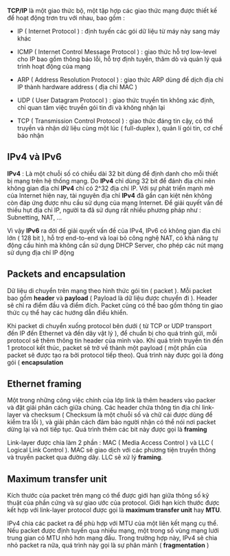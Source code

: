 **TCP/IP** là một giao thức bộ, một tập hợp các giao thức mạng được thiết kế để hoạt động trơn tru với nhau, bao gồm : 

- IP ( Internet Protocol ) : định tuyến các gói dữ liệu từ máy này sang máy khác

- ICMP ( Internet Control Message Protocol ) : giao thức hỗ trợ low-level cho IP bao gồm thông báo lỗi, hỗ trợ định tuyến, thăm dò và quản lý quá trình hoạt động của mạng

- ARP ( Address Resolution Protocol ) : giao thức ARP dùng để dịch địa chỉ IP thành hardware address ( địa chỉ MAC ) 

- UDP ( User Datagram Protocol ) : giao thức truyền tin không xác định, chỉ quan tâm việc truyền gói tin đi và không nhận lại

- TCP ( Transmission Control Protocol ) : giao thức đáng tin cậy, có thể truyền và nhận dữ liệu cùng một lúc ( full-duplex ), quản lí gói tin, cơ chế báo nhận

## IPv4 và IPv6

**IPv4** : Là một chuỗi số có chiều dài 32 bit dùng để định danh cho mỗi thiết bị mạng trên hệ thống mạng. Do **IPv4** chỉ dùng 32 bit để đánh địa chỉ nên không gian địa chỉ **IPv4** chỉ có 2^32 địa chỉ IP. Với sự phát triển mạnh mẽ của Internet hiện nay, tài nguyên địa chỉ **IPv4** đã gần cạn kiệt nên không còn đáp ứng được nhu cầu sử dụng của mạng Internet. Để giải quyết vấn đề thiếu hụt địa chỉ IP, người ta đã sử dụng rất nhiều phương pháp như : Subnetting, NAT, ...

Vì vậy **IPv6** ra đời để giải quyết vấn đề của IPv4, IPv6 có không gian địa chỉ lớn ( 128 bit ), hỗ trợ end-to-end và loại bỏ công nghệ NAT, có khả năng tự động cấu hình mà không cần sử dụng DHCP Server, cho phép các nút mạng sử dụng địa chỉ IP động

## Packets and encapsulation

Dữ liệu di chuyển trên mạng theo hình thức gói tin ( packet ). Mỗi packet bao gồm **header** và **payload** ( Payload là dữ liệu được chuyển đi ). Header sẽ chỉ ra  điểm đầu và điểm đích. Packet cũng có thể bao gồm thông tin giao thức cụ thể hay các hướng dẫn điều khiển. 

Khi packet di chuyển xuống protocol bên dưới ( từ TCP or UDP transport đến IP đến Ethernet và đến dây vật lý ), để chuẩn bị cho quá trình gửi, mỗi protocol sẽ thêm thông tin header của mình vào. Khi quá trình truyền tin đến 1 protocol kết thúc, packet sẽ trở về thành một payload ( một phần của packet sẽ được tạo ra bởi protocol tiếp theo). Quá trình này được gọi là đóng gói ( **encapsulation** 

## Ethernet framing

Một trong những công việc chính của lớp link là thêm headers vào packer và đặt giải phân cách giữa chúng. Các header chứa thông tin địa chỉ link-layer và checksum ( Checksum là một chuỗi số và chữ cái được dùng để kiểm tra lỗi ), và giải phân cách đảm bảo người nhận có thể nói nơi packet dừng lại và nơi tiếp tục. Quá trình thêm các bit này được gọi là **framing**

Link-layer được chia làm 2 phần : MAC ( Media Access Control ) và LLC ( Logical Link Control ). MAC sẽ giao dịch với các phương tiện truyền thông và truyền packet qua đường dây. LLC sẽ xử lý **framing**.

## Maximum transfer unit 

Kích thước của packet trên mạng có thể được giới hạn giữa thông số kỹ thuật của phần cứng và sự giao ước của protocol. Giới hạn kích thước được kết hợp với link-layer protocol được gọi là **maximum transfer unit** hay **MTU**.

IPv4 chia các packet ra để phù hợp với MTU của một liên kết mạng cụ thể. Nếu packet được định tuyến qua nhiều mạng, một trong số vùng mạng lưới trung gian có MTU nhỏ hơn mạng đầu. Trong trường hợp này, IPv4 sẽ chia nhỏ packet ra nữa, quá trình này gọi là sự phân mảnh ( **fragmentation** )


